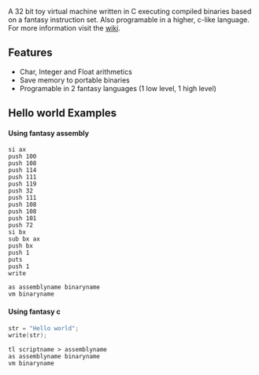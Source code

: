 A 32 bit toy virtual machine written in C executing compiled binaries based on a fantasy instruction set. Also programable in a higher, c-like language. For more information visit the [wiki](https://github.com/zarat/vm/wiki).

## Features
* Char, Integer and Float arithmetics
* Save memory to portable binaries
* Programable in 2 fantasy languages (1 low level, 1 high level)

## Hello world Examples

#### Using fantasy assembly

```Assembly
si ax
push 100
push 108
push 114
push 111
push 119
push 32
push 111
push 108
push 108
push 101
push 72
si bx
sub bx ax
push bx
push 1
puts
push 1
write
```

```
as assemblyname binaryname
vm binaryname
```

#### Using fantasy c

```C
str = "Hello world";
write(str);
```

```
tl scriptname > assemblyname
as assemblyname binaryname
vm binaryname
```
